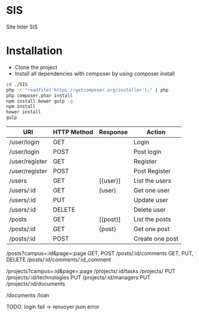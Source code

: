 # SIS
Site Inter SIS


# Installation

- Clone the project
- Install all dependencies with composer by using composer install
```sh 
cd ./SIS
php -r "readfile('https://getcomposer.org/installer');" | php
php composer.phar install
npm install bower gulp -g
npm install
bower install
gulp
```

URI                | HTTP Method | Response   | Action
------------------ | ----------- | ---------- | -------------
/user/login        | GET         |            | Login
/user/login        | POST        |            | Post login
/user/register     | GET         |            | Register
/user/register     | POST        |            | Post Register
/users             | GET         | [{user}]   | List the users
/users/:id         | GET         | {user}     | Get one user
/users/:id         | PUT         |            | Update user
/users/:id         | DELETE      |            | Delete user
/posts             | GET         | [{post}]   | List the posts
/posts/:id         | GET         | {post}     | Get one post
/posts/:id         | POST        |            | Create one post

/posts?campus=:id&page=:page
GET, POST /posts/:id/comments
GET, PUT, DELETE /posts/:id/comments/:id_comment

/projects?campus=:id&page=:page
/projects/:id/tasks
/projects/
PUT /projects/:id/technologies
PUT /projects/:id/managers
PUT /projects/:id/documents

/documents
/loan

TODO: login fail -> renvoyer json error
